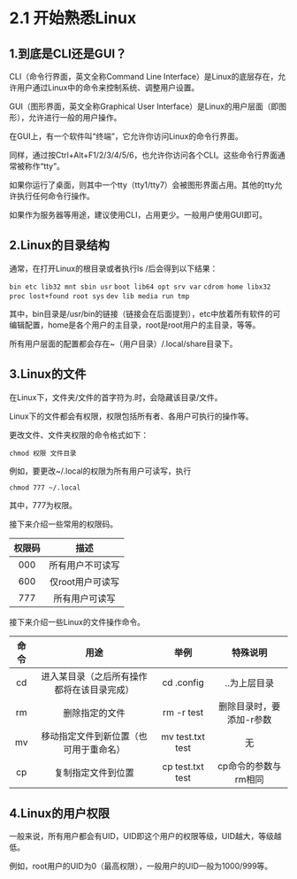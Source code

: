 # 2.1 开始熟悉Linux

## 1.到底是CLI还是GUI？

CLI（命令行界面，英文全称Command Line Interface）是Linux的底层存在，允许用户通过Linux中的命令来控制系统、调整用户设置。

GUI（图形界面，英文全称Graphical User Interface）是Linux的用户层面（即图形），允许进行一般的用户操作。

在GUI上，有一个软件叫“终端”，它允许你访问Linux的命令行界面。

同样，通过按Ctrl+Alt+F1/2/3/4/5/6，也允许你访问各个CLI。这些命令行界面通常被称作“tty”。

如果你运行了桌面，则其中一个tty（tty1/tty7）会被图形界面占用。其他的tty允许执行任何命令行操作。

如果作为服务器等用途，建议使用CLI，占用更少。一般用户使用GUI即可。

## 2.Linux的目录结构

通常，在打开Linux的根目录或者执行ls /后会得到以下结果：

`bin etc lib32 mnt sbin usr`
`boot lib64 opt srv var`
`cdrom home libx32 proc lost+found root sys`
`dev lib media run tmp`

其中，bin目录是/usr/bin的链接（链接会在后面提到），etc中放着所有软件的可编辑配置，home是各个用户的主目录，root是root用户的主目录，等等。

所有用户层面的配置都会存在~（用户目录）/.local/share目录下。

## 3.Linux的文件

在Linux下，文件夹/文件的首字符为.时，会隐藏该目录/文件。

Linux下的文件都会有权限，权限包括所有者、各用户可执行的操作等。

更改文件、文件夹权限的命令格式如下：

`chmod 权限 文件目录`

例如，要更改~/.local的权限为所有用户可读写，执行

`chmod 777 ~/.local`

其中，777为权限。

接下来介绍一些常用的权限码。

| 权限码 |       描述       |
| :----: | :--------------: |
|  000   | 所有用户不可读写 |
|  600   | 仅root用户可读写 |
|  777   |  所有用户可读写  |

接下来介绍一些Linux的文件操作命令。

| 命令 |                    用途                    |       举例       |         特殊说明         |
| :--: | :----------------------------------------: | :--------------: | :----------------------: |
|  cd  | 进入某目录（之后所有操作都将在该目录完成） |    cd .config    |       ..为上层目录       |
|  rm  |               删除指定的文件               |    rm -r test    | 删除目录时，要添加-r参数 |
|  mv  |   移动指定文件到新位置（也可用于重命名）   | mv test.txt test |            无            |
|  cp  |             复制指定文件到位置             | cp test.txt test |   cp命令的参数与rm相同   |

## 4.Linux的用户权限

一般来说，所有用户都会有UID，UID即这个用户的权限等级，UID越大，等级越低。

例如，root用户的UID为0（最高权限），一般用户的UID一般为1000/999等。